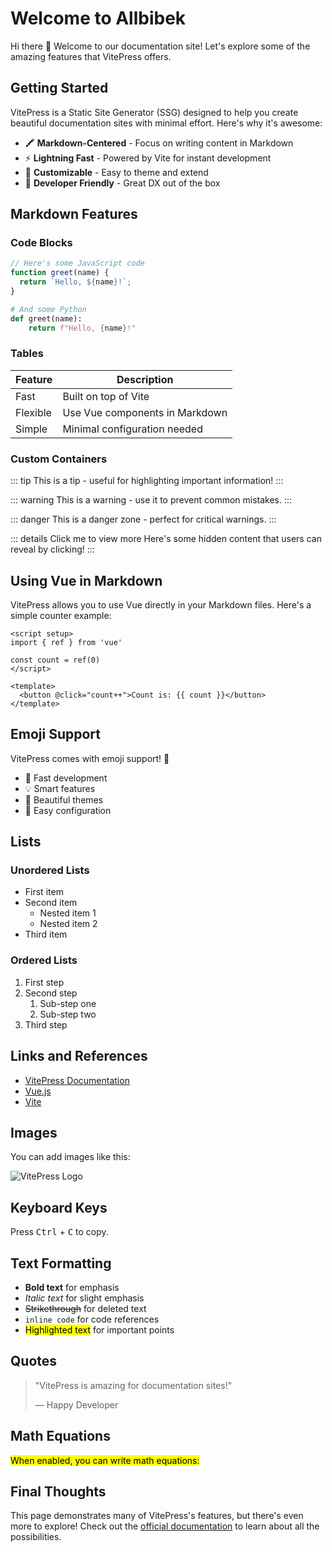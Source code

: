 # Welcome to Allbibek

Hi there 👋 Welcome to our documentation site! Let's explore some of the amazing features that VitePress offers.

## Getting Started

VitePress is a Static Site Generator (SSG) designed to help you create beautiful documentation sites with minimal effort. Here's why it's awesome:

- 🖍 **Markdown-Centered** - Focus on writing content in Markdown
- ⚡ **Lightning Fast** - Powered by Vite for instant development
- 🎨 **Customizable** - Easy to theme and extend
- 🔧 **Developer Friendly** - Great DX out of the box

## Markdown Features

### Code Blocks

```js
// Here's some JavaScript code
function greet(name) {
  return `Hello, ${name}!`;
}
```

```python
# And some Python
def greet(name):
    return f"Hello, {name}!"
```

### Tables

| Feature   | Description                      |
|-----------|----------------------------------|
| Fast      | Built on top of Vite            |
| Flexible  | Use Vue components in Markdown  |
| Simple    | Minimal configuration needed    |

### Custom Containers

::: tip
This is a tip - useful for highlighting important information!
:::

::: warning
This is a warning - use it to prevent common mistakes.
:::

::: danger
This is a danger zone - perfect for critical warnings.
:::

::: details Click me to view more
Here's some hidden content that users can reveal by clicking!
:::

## Using Vue in Markdown

VitePress allows you to use Vue directly in your Markdown files. Here's a simple counter example:

```vue
<script setup>
import { ref } from 'vue'

const count = ref(0)
</script>

<template>
  <button @click="count++">Count is: {{ count }}</button>
</template>
```

## Emoji Support

VitePress comes with emoji support! 🎉

- 🚀 Fast development
- 💡 Smart features
- 🎨 Beautiful themes
- 🔧 Easy configuration

## Lists

### Unordered Lists

- First item
- Second item
  - Nested item 1
  - Nested item 2
- Third item

### Ordered Lists

1. First step
2. Second step
   1. Sub-step one
   2. Sub-step two
3. Third step

## Links and References

- [VitePress Documentation](https://vitepress.dev/)
- [Vue.js](https://vuejs.org/)
- [Vite](https://vitejs.dev/)

## Images

You can add images like this:

![VitePress Logo](https://vitepress.dev/vitepress-logo-large.webp)

## Keyboard Keys

Press <kbd>Ctrl</kbd> + <kbd>C</kbd> to copy.

## Text Formatting

- **Bold text** for emphasis
- *Italic text* for slight emphasis
- ~~Strikethrough~~ for deleted text
- `inline code` for code references
- <mark>Highlighted text</mark> for important points

## Quotes

> "VitePress is amazing for documentation sites!"
> 
> — Happy Developer

## Math Equations

<!-- ```
$$
f(x) = \int_{-\infty}^\infty
    \hat f(\xi)\,e^{2 \pi i \xi x}
    \,d\xi
$$
``` -->
<mark>When enabled, you can write math equations:</mark>

<!-- $$
f(x) = \int_{-\infty}^\infty
    \hat f(\xi)\,e^{2 \pi i \xi x}
    \,d\xi
$$ -->

## Final Thoughts

This page demonstrates many of VitePress's features, but there's even more to explore! Check out the [official documentation](https://vitepress.dev/) to learn about all the possibilities.